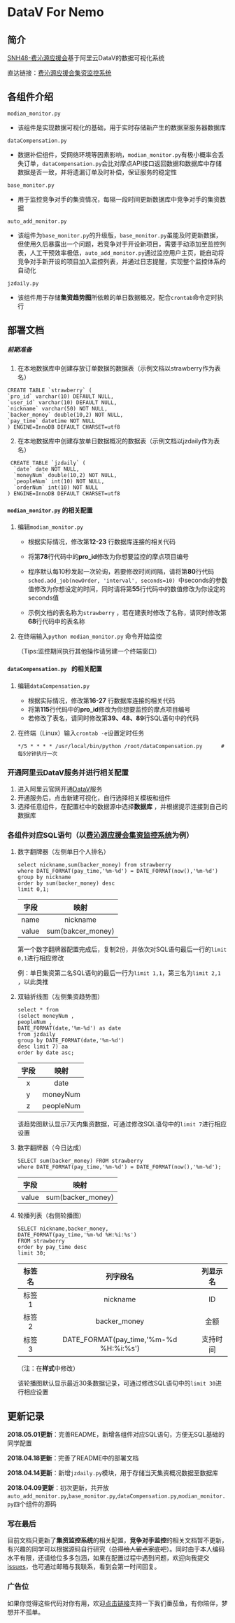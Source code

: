 # DataV For Nemo
## 简介
[SNH48-费沁源应援会](https://weibo.com/u/5577610720?topnav=1&wvr=6&topsug=1)基于阿里云DataV的数据可视化系统

直达链接：[费沁源应援会集资监控系统](monitor.feiqinyuan.club)

## 各组件介绍
`modian_monitor.py`
* 该组件是实现数据可视化的基础，用于实时存储新产生的数据至服务器数据库


`dataCompensation.py`
* 数据补偿组件，受网络环境等因素影响，`modian_monitor.py`有极小概率会丢失订单，`dataCompensation.py`会比对摩点API接口返回数据和数据库中存储数据是否一致，并将遗漏订单及时补偿，保证服务的稳定性


`base_monitor.py`
* 用于监控竞争对手的集资情况，每隔一段时间更新数据库中竞争对手的集资数据

`auto_add_monitor.py`
* 该组件为`base_monitor.py`的升级版，`base_monitor.py`虽能及时更新数据，但使用久后暴露出一个问题，若竞争对手开设新项目，需要手动添加至监控列表，人工干预效率极低，`auto_add_monitor.py`通过监控用户主页，能自动将竞争对手新开设的项目加入监控列表，并通过日志提醒，实现整个监控体系的自动化


`jzdaily.py`

* 该组件用于存储**集资趋势图**所依赖的单日数据概况，配合`crontab`命令定时执行



## 部署文档

##### 前期准备

1. 在本地数据库中创建存放订单数据的数据表（示例文档以strawberry作为表名）

  ```
  CREATE TABLE `strawberry` (
  `pro_id` varchar(10) DEFAULT NULL,
  `user_id` varchar(10) DEFAULT NULL,
  `nickname` varchar(50) NOT NULL,
  `backer_money` double(10,2) NOT NULL,
  `pay_time` datetime NOT NULL
  ) ENGINE=InnoDB DEFAULT CHARSET=utf8
  ```

2. 在本地数据库中创建存放单日数据概况的数据表（示例文档以jzdaily作为表名）

  ```
   CREATE TABLE `jzdaily` (
    `date` date NOT NULL,
    `moneyNum` double(10,2) NOT NULL,
    `peopleNum` int(10) NOT NULL,
    `orderNum` int(10) NOT NULL
  ) ENGINE=InnoDB DEFAULT CHARSET=utf8
  ```

#### `modian_monitor.py` 的相关配置

1. 编辑`modian_monitor.py`

   * 根据实际情况，修改第**12-23** 行数据库连接的相关代码


   * 将第**78**行代码中的**pro_id**修改为你想要监控的摩点项目编号
   * 程序默认每10秒发起一次轮询，若要修改时间间隔，请将第**80**行代码`sched.add_job(newOrder, 'interval', seconds=10) `中seconds的参数值修改为你想设定的时间，同时请将第**55**行代码中的数值修改为你设定的seconds值
   * 示例文档的表名称为`strawberry` ，若在建表时修改了名称，请同时修改第**68**行代码中的表名称

2. 在终端输入`python modian_monitor.py` 命令开始监控

   （Tips:监控期间执行其他操作请另建一个终端窗口）

#### `dataCompensation.py ` 的相关配置

1. 编辑`dataCompensation.py`

   * 根据实际情况，修改第**16-27** 行数据库连接的相关代码
   * 将第**115**行代码中的**pro_id**修改为你想要监控的摩点项目编号
   * 若修改了表名，请同时修改第**39、48、89**行SQL语句中的代码

2. 在终端（Linux）输入`crontab -e`设置定时任务

   ```
   */5 * * * * /usr/local/bin/python /root/dataCompensation.py      #每5分钟执行一次
   ```



### 开通阿里云DataV服务并进行相关配置

1. 进入阿里云官网开通[DataV](https://data.aliyun.com/visual/datav?spm=5176.8142029.388261.655.e9396d3eYhdpKg)服务
2. 开通服务后，点击新建可视化，自行选择相关模板和组件
3. 选择任意组件，在配置栏中的数据源中选择**数据库** ，并根据提示连接到自己的数据库



### 各组件对应SQL语句（以[费沁源应援会集资监控系统](monitor.feiqinyuan.club)为例）

1. 数字翻牌器（左侧单日个人排名）

   ```
   select nickname,sum(backer_money) from strawberry
   where DATE_FORMAT(pay_time,'%m-%d') = DATE_FORMAT(now(),'%m-%d')
   group by nickname
   order by sum(backer_money) desc 
   limit 0,1;
   ```

   | 字段  |       映射        |
   | :---: | :---------------: |
   | name  |     nickname      |
   | value | sum(bakcer_money) |

   第一个数字翻牌器配置完成后，复制2份，并依次对SQL语句最后一行的`limit 0,1`进行相应修改

   例：单日集资第二名SQL语句的最后一行为`limit 1,1`，第三名为`limit 2,1` ，以此类推



2. 双轴折线图（左侧集资趋势图）

   ```
   select * from 
   (select moneyNum ,
   peopleNum ,
   DATE_FORMAT(date,'%m-%d') as date
   from jzdaily 
   group by DATE_FORMAT(date,'%m-%d') 
   desc limit 7) aa 
   order by date asc;
   ```

   | 字段 |   映射    |
   | :--: | :-------: |
   |  x   |   date    |
   |  y   | moneyNum  |
   |  z   | peopleNum |

   该趋势图默认显示7天内集资数据，可通过修改SQL语句中的`limit 7`进行相应设置

3. 数字翻牌器（今日达成）

   ```
   SELECT sum(backer_money) FROM strawberry 
   where DATE_FORMAT(pay_time,'%m-%d') = DATE_FORMAT(now(),'%m-%d');
   ```

   | 字段  |       映射        |
   | :---: | :---------------: |
   | value | sum(backer_money) |

4. 轮播列表（右侧轮播图）

   ```
   SELECT nickname,backer_money,
   DATE_FORMAT(pay_time,'%m-%d %H:%i:%s')
   FROM strawberry 
   order by pay_time desc 
   limit 30;
   ```

   | 标签名 |                列字段名                | 列显示名 |
   | :----: | :------------------------------------: | :------: |
   | 标签1  |                nickname                |    ID    |
   | 标签2  |              backer_money              |   金额   |
   | 标签3  | DATE_FORMAT(pay_time,'%m-%d %H:%i:%s') | 支持时间 |

   （注：在**样式**中修改）

   该轮播图默认显示最近30条数据记录，可通过修改SQL语句中的`limit 30`进行相应设置





##  更新记录



**2018.05.01更新**：完善README，新增各组件对应SQL语句，方便无SQL基础的同学配置

**2018.04.18更新**：完善了README中的部署文档

**2018.04.14更新**：新增`jzdaily.py`模块，用于存储当天集资概况数据至数据库

**2018.04.09更新**：初次更新，共开放`auto_add_monitor.py`,`base_monitor.py`,`dataCompensation.py`,`modian_monitor.py`四个组件的源码





### 写在最后

目前文档只更新了**集资监控系统**的相关配置，**竞争对手监控**的相关文档暂不更新，有兴趣的同学可以根据源码自行研究（~~总得给人留点家底吧~~）。同时由于本人编码水平有限，还请给位多多包涵，如果在配置过程中遇到问题，欢迎向我提交[issues](https://github.com/ultraxia/DataV-For-Nemo/issues)，也可通过邮箱与我联系，看到会第一时间回复。



### 广告位

如果你觉得这些代码对你有用，欢迎[点击链接](https://mourl.cc/GibLSK)支持一下我们番茄鱼，有你陪伴，梦想并不孤单。